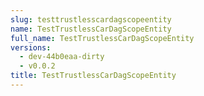 ```yaml
---
slug: testtrustlesscardagscopeentity
name: TestTrustlessCarDagScopeEntity
full_name: TestTrustlessCarDagScopeEntity
versions:
  - dev-44b0eaa-dirty
  - v0.0.2
title: TestTrustlessCarDagScopeEntity
---
```


